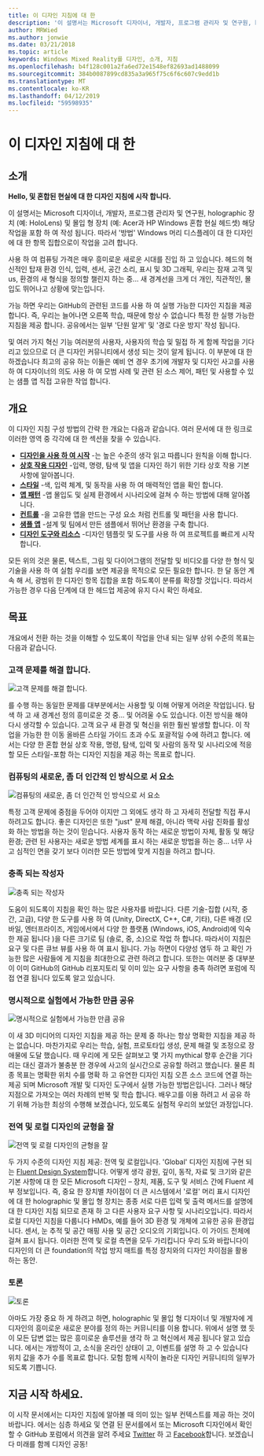 ```yaml
---
title: 이 디자인 지침에 대 한
description: '이 설명서는 Microsoft 디자이너, 개발자, 프로그램 관리자 및 연구원, holographic 장치 (예: HoloLens) 및 몰입 형 장치 (예: Acer과 HP Windows 혼합 현실 헤드셋) 해당 작업을 포함 하 여 작성 됩니다.'
author: MRWied
ms.author: jonwie
ms.date: 03/21/2018
ms.topic: article
keywords: Windows Mixed Reality를 디자인, 소개, 지침
ms.openlocfilehash: b4f128c001a2fa6ed72e1548ef82693ad1488099
ms.sourcegitcommit: 384b0087899cd835a3a965f75c6f6c607c9edd1b
ms.translationtype: MT
ms.contentlocale: ko-KR
ms.lasthandoff: 04/12/2019
ms.locfileid: "59598935"
---
```

# <a name="about-this-design-guidance"></a>이 디자인 지침에 대 한

## <a name="introduction"></a>소개

**Hello, 및 혼합된 현실에 대 한 디자인 지침에 시작 합니다.**

이 설명서는 Microsoft 디자이너, 개발자, 프로그램 관리자 및 연구원, holographic 장치 (예: HoloLens) 및 몰입 형 장치 (예: Acer과 HP Windows 혼합 현실 헤드셋) 해당 작업을 포함 하 여 작성 됩니다. 따라서 '방법' Windows 머리 디스플레이 대 한 디자인에 대 한 항목 집합으로이 작업을 고려 합니다.

사용 하 여 컴퓨팅 가격은 매우 흥미로운 새로운 시대를 진입 하 고 있습니다. 헤드의 혁신적인 탑재 환경 인식, 입력, 센서, 공간 소리, 표시 및 3D 그래픽, 우리는 잠재 고객 및 us, 환경의 새 형식을 정의할 챌린지 하는 중... 새 경계선을 크게 더 개인, 직관적인, 몰입도 뛰어나고 상황에 맞는입니다.

가능 하면 우리는 GitHub의 관련된 코드를 사용 하 여 실행 가능한 디자인 지침을 제공 합니다. 즉, 우리는 늘어나면 오른쪽 학습, 때문에 항상 수 없습니다 특정 한 실행 가능한 지침을 제공 합니다. 공유에서는 일부 '단원 알게' 및 '경로 다운 방지' 작성 됩니다.

및 여러 가지 혁신 기능 여러분의 사용자, 사용자의 학습 및 밀접 하 게 함께 작업을 기다리고 있으므로 더 큰 디자인 커뮤니티에서 생성 되는 것이 알게 됩니다. 이 부분에 대 한 하겠습니다 최고의 공유 하는 이들은 예비 연 경우 초기에 개발자 및 디자인 사고를 사용 하 여 디자이너의 의도 사용 하 여 모범 사례 및 관련 된 소스 제어, 패턴 및 사용할 수 있는 샘플 앱 직접 고유한 작업 합니다.

## <a name="overview"></a>개요

이 디자인 지침 구성 방법의 간략 한 개요는 다음과 같습니다. 여러 문서에 대 한 링크로 이러한 영역 중 각각에 대 한 섹션을 찾을 수 있습니다.
* **[디자인을 사용 하 여 시작](mixed-reality.md)**  -는 높은 수준의 생각 읽고 따릅니다 원칙을 이해 합니다.
* **[상호 작용 디자인](interaction-fundamentals.md)**  -입력, 명령, 탐색 및 앱을 디자인 하기 위한 기타 상호 작용 기본 사항에 알아봅니다.
* **[스타일](typography.md)**  -색, 입력 체계, 및 동작을 사용 하 여 매력적인 앱을 확인 합니다.
* **[앱 패턴](types-of-mixed-reality-apps.md)**  -앱 몰입도 및 실제 환경에서 시나리오에 걸쳐 수 하는 방법에 대해 알아봅니다.
* **[컨트롤](interactable-object.md)**  -을 고유한 앱을 만드는 구성 요소 처럼 컨트롤 및 패턴을 사용 합니다.
* **[샘플 앱](design.md#sample-apps)**  -설계 및 팀에서 만든 샘플에서 뛰어난 환경을 구축 합니다.
* **[디자인 도구와 리소스](design.md#design-tools)**  -디자인 템플릿 및 도구를 사용 하 여 프로젝트를 빠르게 시작 합니다.

모든 위의 것은 물론, 텍스트, 그림 및 다이어그램의 전달할 및 비디오를 다양 한 형식 및 기술을 사용 하 여 실험 우리를 보면 제공을 목적으로 모든 필요한 합니다. 한 달 동안 계속 해 서, 광범위 한 디자인 항목 집합을 포함 하도록이 분류를 확장할 것입니다. 따라서 가능한 경우 다음 단계에 대 한 헤드업 제공에 유지 다시 확인 하세요.

## <a name="objectives"></a>목표

개요에서 전환 하는 것을 이해할 수 있도록이 작업을 안내 되는 일부 상위 수준의 목표는 다음과 같습니다.

### <a name="help-solve-customer-challenges"></a>고객 문제를 해결 합니다.

![고객 문제를 해결 합니다.](images/500px-fix-a-broken-switch-with-hololens.jpg) <br>

를 수행 하는 동일한 문제를 대부분에서는 사용할 및 이해 어떻게 어려운 작업입니다. 탐색 하 고 새 경계선 정의 흥미로운 것 중... 및 어려울 수도 있습니다. 이전 방식을 해야 다시 생각할 수 있습니다. 고객 요구 새 환경 및 혁신을 위한 훨씬 발생할 합니다. 이 작업을 가능한 한 이동 올바른 스타일 가이드 초과 수도 포괄적일 수에 하려고 합니다. 에서는 다양 한 혼합 현실 상호 작용, 명령, 탐색, 입력 및 사람의 동작 및 시나리오에 적응할 모든 스타일-포함 하는 디자인 지침을 제공 하는 목표로 합니다. 

### <a name="point-the-way-towards-a-new-more-human-way-of-computing"></a>컴퓨팅의 새로운, 좀 더 인간적 인 방식으로 서 요소

![컴퓨팅의 새로운, 좀 더 인간적 인 방식으로 서 요소](images/500px-man-and-women-with-holograph-on-table.png)<br>

특정 고객 문제에 중점을 두어야 이지만 그 외에도 생각 하 고 자세히 전달할 직접 푸시 하려고도 합니다. 좋은 디자인은 또한 "just" 문제 해결, 아니라 맥락 사람 진화를 활성화 하는 방법을 하는 것이 믿습니다. 사용자 동작 하는 새로운 방법이 자체, 활동 및 해당 환경; 관련 된 사용자는 새로운 방법 세계를 표시 하는 새로운 방법을 하는 중... 너무 사고 심적인 면을 갖기 보다 이러한 모든 방법에 맞게 지침을 하려고 합니다. 

### <a name="meet-creators-where-they-are"></a>충족 되는 작성자

![충족 되는 작성자](images/500px-creators.jpg) <br>

도움이 되도록이 지침을 확인 하는 많은 사용자를 바랍니다. 다른 기술-집합 (시작, 중간, 고급), 다양 한 도구를 사용 하 여 (Unity, DirectX, C++, C#, 기타), 다른 배경 (모바일, 엔터프라이즈, 게임에서에서 다양 한 플랫폼 (Windows, iOS, Android)에 익숙한 제공 됩니다 )을 다른 크기로 팀 (솔로, 중, 소)으로 작업 하 합니다. 따라서이 지침은 요구 및 다른 큐브 뷰를 사용 하 여 표시 됩니다. 가능 하면이 다양성 염두 하 고 확인 가능한 많은 사람들에 게 지침을 최대한으로 관련 하려고 합니다. 또한는 여러분 중 대부분이 이미 GitHub의 GitHub 리포지토리 및 이미 있는 요구 사항을 충족 하려면 포럼에 직접 연결 됩니다 있도록 알고 있습니다. 

### <a name="share-as-much-as-possible-from-experimental-to-explicit"></a>명시적으로 실험에서 가능한 만큼 공유

![명시적으로 실험에서 가능한 만큼 공유](images/500px-man-playinggame.jpg) <br>

이 새 3D 미디어의 디자인 지침을 제공 하는 문제 중 하나는 항상 명확한 지침을 제공 하는 없습니다. 마찬가지로 우리는 학습, 실험, 프로토타입 생성, 문제 해결 및 조정으로 장애물에 도달 했습니다. 때 우리에 게 모든 살펴보고 몇 가지 mythical 향후 순간을 기다리는 대신 결과가 불충분 한 경우에 사고의 실시간으로 공유할 하려고 했습니다. 물론 최종 목표는 명확한 위치 수를 명확 하 고 유연한 디자인 지침 오픈 소스 코드에 연결 하는 제공 되며 Microsoft 개발 및 디자인 도구에서 실행 가능한 방법은입니다. 그러나 해당 지점으로 가져오는 여러 차례의 반복 및 학습 합니다. 배우고를 이용 하려고 서 공유 하기 위해 가능한 최상의 수행해 보겠습니다, 있도록도 실험적 우리의 보았던 과정입니다. 

### <a name="the-right-balance-of-global-and-local-design"></a>전역 및 로컬 디자인의 균형을 잘

![전역 및 로컬 디자인의 균형을 잘](images/500px-fluentdesign.jpg) <br>

두 가지 수준의 디자인 지침 제공: 전역 및 로컬입니다. 'Global' 디자인 지침에 구현 되는 [Fluent Design System](http://fluent.microsoft.com)합니다. 어떻게 생각 광원, 깊이, 동작, 자료 및 크기와 같은 기본 사항에 대 한 모든 Microsoft 디자인 – 장치, 제품, 도구 및 서비스 간에 Fluent 세부 정보입니다. 즉, 중요 한 장치별 차이점이 더 큰 시스템에서 '로컬' 머리 표시 디자인에 대 한 holographic 및 몰입 형 장치는 종종 서로 다른 입력 및 출력 메서드를 설명에 대 한 디자인 지침 되므로 존재 하 고 다른 사용자 요구 사항 및 시나리오입니다. 따라서 로컬 디자인 지침을 다룹니다 HMDs, 예를 들어 3D 환경 및 개체에 고유한 공유 환경입니다. 센서, 눈 추적 및 공간 매핑 사용 및 공간 오디오의 기회입니다. 이 가이드 전체에 걸쳐 표시 됩니다. 이러한 전역 및 로컬 측면을 모두 가리킵니다 우리 도와 바랍니다이 디자인의 더 큰 foundation의 작업 방지 매트를 특정 장치와의 디자인 차이점을 활용 하는 동안.

### <a name="have-a-discussion"></a>토론

![토론](images/500px-share.jpg) <br>

아마도 가장 중요 하 게 하려고 하면, holographic 및 몰입 형 디자이너 및 개발자에 게 디자인의 흥미로운 새로운 분야를 정의 하는 커뮤니티를 이용 합니다. 위에서 설명 했 듯이 모든 답변 없는 많은 흥미로운 솔루션을 생각 하 고 혁신에서 제공 됩니다 알고 있습니다. 에서는 개방적이 고, 소식을 온라인 상태이 고, 이벤트를 설명 하 고 수 있습니다 위치 값을 추가 수를 목표로 합니다. 모험 함께 시작이 놀라운 디자인 커뮤니티의 일부가 되도록 기쁩니다. 

## <a name="please-dive-in"></a>지금 시작 하세요.

이 시작 문서에서는 디자인 지침에 알아볼 때 의미 있는 일부 컨텍스트를 제공 하는 것이 바랍니다. 에서는 심층 하세요 및 연결 된 문서를에서 또는 Microsoft 디자인에서 확인할 수 GitHub 포럼에서 의견을 알려 주세요 [Twitter](https://twitter.com/MicrosoftDesign) 하 고 [Facebook](https://www.facebook.com/microsoftdesign/)합니다. 보겠습니다 미래를 함께 디자인 공동!
